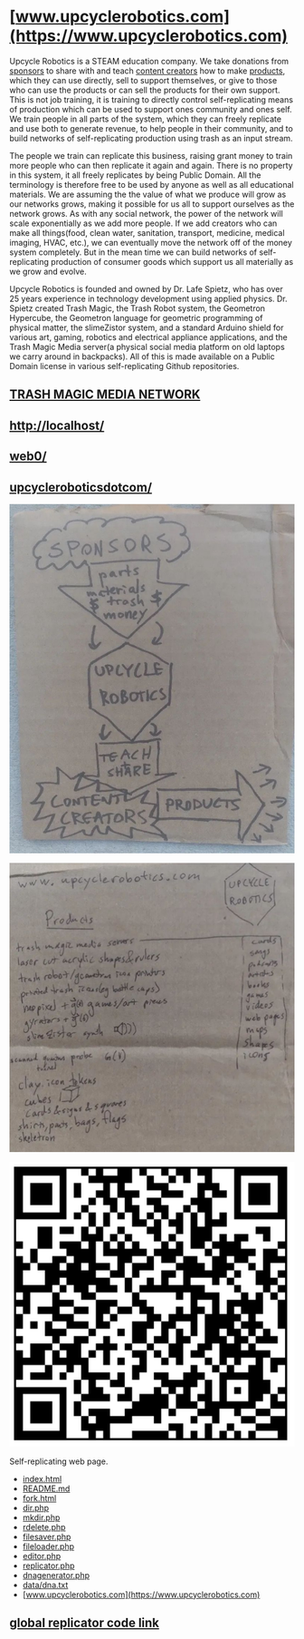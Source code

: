 # [www.upcyclerobotics.com](https://www.upcyclerobotics.com)

 
 Upcycle Robotics is a STEAM education company.  We take donations from [sponsors](scrolls/sponsorship) to share with and teach [content creators](scrolls/creators) how to make [products](scrolls/products), which they can use directly, sell to support themselves, or give to those who can use the products or can sell the products for their own support.  This is not job training, it is training to directly control self-replicating means of production which can be used to support ones community and ones self.  We train people in all parts of the system, which they can freely replicate and use both to generate revenue, to help people in their community, and to build networks of self-replicating production using trash as an input stream.  

The people we train can replicate this business, raising grant money to train more people who can then replicate it again and again.  There is no property in this system, it all freely replicates by being Public Domain.  All the terminology is therefore free to be used by anyone as well as all educational materials. We are assuming the the value of what we produce will grow as our networks grows, making it possible for us all to support ourselves as the network grows.  As with any social network, the power of the network will scale exponentially as we add more people.  If we add creators who can make all things(food, clean water, sanitation, transport, medicine, medical imaging, HVAC, etc.), we can eventually move the network off of the money system completely.  But in the mean time we can build networks of self-replicating production of consumer goods which support us all materially as we grow and evolve.

Upcycle Robotics is founded and owned by Dr. Lafe Spietz, who has over 25 years experience in technology development using applied physics.  Dr. Spietz created Trash Magic, the Trash Robot system, the Geometron Hypercube, the Geometron language for geometric programming of physical matter, the slimeZistor system, and a standard Arduino shield for various art, gaming, robotics and electrical appliance applications, and the Trash Magic Media server(a physical social media platform on old laptops we carry around in backpacks).  All of this is made available on a Public Domain license in various self-replicating Github repositories. 

## [TRASH MAGIC MEDIA NETWORK](https://github.com/LafeLabs/trashmagicmedia)

## [http://localhost/](http://localhost/)

## [web0/](https://github.com/LafeLabs/trashmagicmedia/tree/main/web0)

## [upcycleroboticsdotcom/](https://github.com/LafeLabs/trashmagicmedia/tree/main/upcycleroboticsdotcom)

![](https://raw.githubusercontent.com/LafeLabs/trashmagicmedia/main/upcycleroboticsdotcom/images/businessplan.png)

![](https://raw.githubusercontent.com/LafeLabs/trashmagicmedia/main/upcycleroboticsdotcom/images/products.png)

![](https://raw.githubusercontent.com/LafeLabs/trashmagicmedia/main/upcycleroboticsdotcom/images/qrcode.png)

Self-replicating web page.


 - [index.html](index.html)
 - [README.md](README.md)
 - [fork.html](fork.html)
 - [dir.php](dir.php)
 - [mkdir.php](mkdir.php)
 - [rdelete.php](rdelete.php)
 - [filesaver.php](filesaver.php)
 - [fileloader.php](fileloader.php)
 - [editor.php](editor.php)
 - [replicator.php](replicator.php)
 - [dnagenerator.php](dnagenerator.php)
 - [data/dna.txt](data/dna.txt)
 - [www.upcyclerobotics.com](https://www.upcyclerobotics.com)


## [global replicator code link](https://raw.githubusercontent.com/LafeLabs/trashmagicmedia/main/upcycleroboticsdotcom/php/replicator.txt)